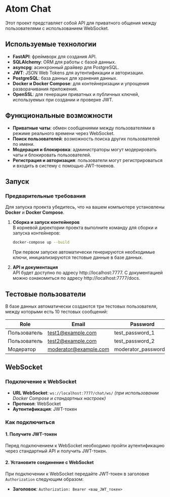 # Atom Chat

Этот проект представляет собой API для приватного общения между пользователями с использованием WebSocket.

## Используемые технологии

- **FastAPI**: фреймворк для создания API.
- **SQLAlchemy**: ORM для работы с базой данных.
- **asyncpg**: асинхронный драйвер для PostgreSQL.
- **JWT**: JSON Web Tokens для аутентификации и авторизации.
- **PostgreSQL**: база данных для хранения данных.
- **Docker и Docker Compose**: для контейнеризации и упрощения разворачивания приложения.
- **OpenSSL**: для генерации приватных и публичных ключей, используемых при создании и проверке JWT.

## Функциональные возможности

- **Приватные чаты**: обмен сообщениями между пользователями в режиме реального времени через WebSocket.
- **Поиск пользователей**: возможность поиска других пользователей по имени.
- **Модерация и блокировка**: администраторы могут модерировать чаты и блокировать пользователей.
- **Регистрация и авторизация**: пользователи могут регистрироваться и входить в систему с помощью JWT-токенов.

## Запуск

### Предварительные требования

Для запуска проекта убедитесь, что на вашем компьютере установлены **Docker** и **Docker Compose**.


1. **Сборка и запуск контейнеров**  
   В корневой директории проекта выполните команду для сборки и запуска контейнеров:

   ```bash
   docker-compose up --build
   ```
   При первом запуске автоматически генерируются необходимые ключи, инициализируются тестовые данные в базе данных.
2. **API и документация**  
   API будет доступно по адресу http://localhost:7777. С документацией можно ознакомиться по адресу http://localhost:7777/docs.

## Тестовые пользователи

В базе данных автоматически создаются три тестовых пользователя, между которыми есть 10 тестовых сообщений:

| Role        | Email                | Password          |
|-------------|----------------------|-------------------|
| Пользователь | test1@example.com    | test_password_1   |
| Пользователь | test2@example.com    | test_password_2   |
| Модератор    | moderator@example.com | moderator_password_3 |

## WebSocket

### Подключение к WebSocket

- **URL WebSocket**: `ws://localhost:7777/chat/ws/` *(при использовании Docker Compose и стандартных настроек)*
- **Протокол**: WebSocket
- **Аутентификация**: JWT-токен

### Как подключиться

#### 1. Получите JWT-токен

Перед подключением к WebSocket необходимо пройти аутентификацию через стандартный API и получить JWT-токен.

#### 2. Установите соединение с WebSocket

При подключении к WebSocket передайте JWT-токен в заголовке `Authorization` следующим образом:

- **Заголовок**: `Authorization: Bearer <ваш_JWT_токен>`